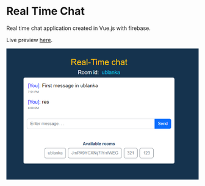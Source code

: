 # Real Time Chat

Real time chat application created in Vue.js with firebase.

Live preview [here](https://chat-be-71b71.web.app/).

![Application example](https://raw.githubusercontent.com/overjoyedbrass/vue-chat-app/main/img/preview.png)
